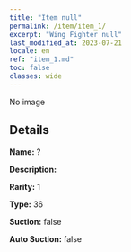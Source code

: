 ```yaml
---
title: "Item null"
permalink: /item/item_1/
excerpt: "Wing Fighter null"
last_modified_at: 2023-07-21
locale: en
ref: "item_1.md"
toc: false
classes: wide
---
```



 No image



## Details

 **Name:** ? 

 **Description:** 

 **Rarity:** 1 

 **Type:** 36 

 **Suction:** false 

 **Auto Suction:** false 


